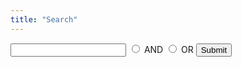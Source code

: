 ```yaml
---
title: "Search"
---
```

<script src="https://ajax.googleapis.com/ajax/libs/jquery/3.3.1/jquery.min.js"></script>
<style>
	.box {
		background-color: #fafafa;
		border: solid 1px #aaa;
		margin: 1.5em 0.2em;
		padding: 2em 1em;
	}
	.highlight {
		background-color: yellow;
		color: black;
	}
</style>
<script src="../js/search.js"></script>
<form id="form" action="" method="get">
<input type="text" id="q" name="q">
<input type="radio" id="and" name="op" value="and">
<label for="and">AND</label>
<input type="radio" id="or" name="op" value="or">
<label for="or">OR</label>
<input type="submit">
</form>
<div id="f"></div>
